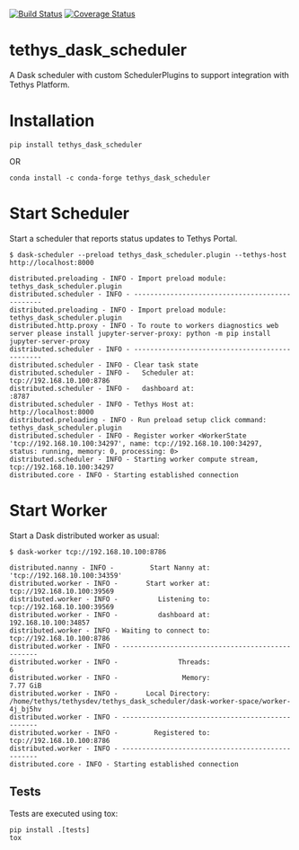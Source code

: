 [![Build Status](https://travis-ci.org/tethysplatform/tethys_dask_scheduler.svg?branch=master)](https://travis-ci.org/tethysplatform/tethys_dask_scheduler)
[![Coverage Status](https://coveralls.io/repos/github/tethysplatform/tethys_dask_scheduler/badge.svg?branch=master)](https://coveralls.io/github/tethysplatform/tethys_dask_scheduler?branch=master)
# tethys_dask_scheduler
A Dask scheduler with custom SchedulerPlugins to support integration with Tethys Platform.

# Installation

```
pip install tethys_dask_scheduler
```

OR

```
conda install -c conda-forge tethys_dask_scheduler
```

# Start Scheduler

Start a scheduler that reports status updates to Tethys Portal.

```
$ dask-scheduler --preload tethys_dask_scheduler.plugin --tethys-host http://localhost:8000

distributed.preloading - INFO - Import preload module: tethys_dask_scheduler.plugin
distributed.scheduler - INFO - -----------------------------------------------
distributed.preloading - INFO - Import preload module: tethys_dask_scheduler.plugin
distributed.http.proxy - INFO - To route to workers diagnostics web server please install jupyter-server-proxy: python -m pip install jupyter-server-proxy
distributed.scheduler - INFO - -----------------------------------------------
distributed.scheduler - INFO - Clear task state
distributed.scheduler - INFO -   Scheduler at: tcp://192.168.10.100:8786
distributed.scheduler - INFO -   dashboard at:                     :8787
distributed.scheduler - INFO - Tethys Host at:     http://localhost:8000
distributed.preloading - INFO - Run preload setup click command: tethys_dask_scheduler.plugin
distributed.scheduler - INFO - Register worker <WorkerState 'tcp://192.168.10.100:34297', name: tcp://192.168.10.100:34297, status: running, memory: 0, processing: 0>
distributed.scheduler - INFO - Starting worker compute stream, tcp://192.168.10.100:34297
distributed.core - INFO - Starting established connection
```

# Start Worker

Start a Dask distributed worker as usual:

```
$ dask-worker tcp://192.168.10.100:8786

distributed.nanny - INFO -         Start Nanny at: 'tcp://192.168.10.100:34359'
distributed.worker - INFO -       Start worker at: tcp://192.168.10.100:39569
distributed.worker - INFO -          Listening to: tcp://192.168.10.100:39569
distributed.worker - INFO -          dashboard at:       192.168.10.100:34857
distributed.worker - INFO - Waiting to connect to:  tcp://192.168.10.100:8786
distributed.worker - INFO - -------------------------------------------------
distributed.worker - INFO -               Threads:                          6
distributed.worker - INFO -                Memory:                   7.77 GiB
distributed.worker - INFO -       Local Directory: /home/tethys/tethysdev/tethys_dask_scheduler/dask-worker-space/worker-4j_bj5hv
distributed.worker - INFO - -------------------------------------------------
distributed.worker - INFO -         Registered to:  tcp://192.168.10.100:8786
distributed.worker - INFO - -------------------------------------------------
distributed.core - INFO - Starting established connection
```

## Tests

Tests are executed using tox:

```
pip install .[tests]
tox
```
